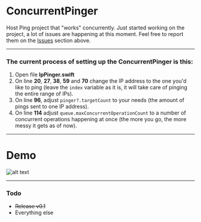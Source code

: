 # ConcurrentPinger

Host Ping project that "works" concurrently. Just started working on the project, a lot of issues are happening at this moment. Feel free to report them on the [Issues](https://github.com/krispis1/ConcurrentPinger/issues) section above.

---

### The current process of setting up the ConcurrentPinger is this:
1. Open file **IpPinger.swift**
2. On line **20**, **27**, **38**, **59** and **70** change the IP address to the one you'd like to ping (leave the `index` variable as it is, it will take care of pinging the entire range of IPs).
3. On line **96**, adjust `pinger?.targetCount` to your needs (the amount of pings sent to one IP address).
4. On line **114** adjust `queue.maxConcurrentOperationCount` to a number of concurrent operations happening at once (the more you go, the more messy it gets as of now).

---

# Demo

![alt text](https://media.giphy.com/media/ZIM4Q7YLxZsjFvyezi/giphy.gif)

---

### Todo
- ~~Release v0.1~~
- Everything else
